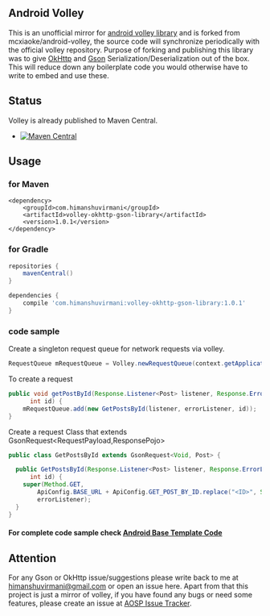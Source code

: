 Android Volley  
----------
This is an unofficial mirror for [android volley library](https://android.googlesource.com/platform/frameworks/volley) and is forked from mcxiaoke/android-volley, the source code will synchronize periodically with the official volley repository. Purpose of forking and publishing this library was to give [OkHttp](http://square.github.io/okhttp/) and [Gson](https://github.com/google/gson) Serialization/Deserialization out of the box. This will reduce down any boilerplate code you would otherwise have to write to embed and use these.


## Status

Volley is already published to Maven Central.  

* [![Maven Central](https://img.shields.io/badge/2015.05.11-com.himanshuvirmani%3Avolley--okhttp--gson--library%3A1.0.1-green.svg)](http://search.maven.org/#artifactdetails%7Ccom.himanshuvirmani%7Cvolley-okhttp-gson-library%7C1.0.1%7Cjar) 


## Usage

### for Maven

```
<dependency>
    <groupId>com.himanshuvirmani</groupId>
    <artifactId>volley-okhttp-gson-library</artifactId>
    <version>1.0.1</version>
</dependency>
```


### for Gradle

``` groovy
repositories {
    mavenCentral()
}
```

``` groovy
dependencies {
    compile 'com.himanshuvirmani:volley-okhttp-gson-library:1.0.1'
}
```

### code sample

Create a singleton request queue for network requests via volley.

``` java
RequestQueue mRequestQueue = Volley.newRequestQueue(context.getApplicationContext());
```

To create a request

``` java
public void getPostById(Response.Listener<Post> listener, Response.ErrorListener errorListener,
      int id) {
    mRequestQueue.add(new GetPostsById(listener, errorListener, id));
}
```

Create a request Class that extends GsonRequest<RequestPayload,ResponsePojo>

``` java
public class GetPostsById extends GsonRequest<Void, Post> {

  public GetPostsById(Response.Listener<Post> listener, Response.ErrorListener errorListener,
      int id) {
    super(Method.GET,
        ApiConfig.BASE_URL + ApiConfig.GET_POST_BY_ID.replace("<ID>", String.valueOf(id)), listener,
        errorListener);
  }
}
```

#### For complete code sample check [Android Base Template Code](https://github.com/himanshuvirmani/AndroidBaseTemplate)


## Attention  

For any Gson or OkHttp issue/suggestions please write back to me at himanshuvirmani@gmail.com or open an issue here.
Apart from that this project is just a mirror of volley, if you have found any bugs or need some features, please create an issue at [AOSP Issue Tracker](https://code.google.com/p/android/issues/list).


